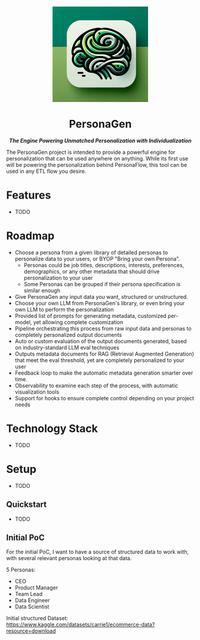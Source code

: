 <p align="center">
  <img src="assets/PersonaFlowIcon-512.png" height="256">
  <h1 align="center">PersonaGen</h1>
  <p align="center"><b><i>The Engine Powering Unmatched Personalization with Individualization</i></b></p>
</p>

The PersonaGen project is intended to provide a powerful engine for personalization that can be used anywhere on anything. While its first use will be powering the personalization behind PersonaFlow, this tool can be used in any ETL flow you desire.

# Features
- TODO

# Roadmap
- Choose a persona from a given library of detailed personas to personalize data to your users, or BYOP "Bring your own Persona".
  - Personas could be job titles, descriptions, interests, preferences, demographics, or any other metadata that should drive personalization to your user
  - Some Personas can be grouped if their persona specification is similar enough
- Give PersonaGen any input data you want, structured or unstructured.
- Choose your own LLM from PersonaGen's library, or even bring your own LLM to perform the personalization
- Provided list of prompts for generating metadata, customized per-model, yet allowing complete customization
- Pipeline orchestrating this process from raw input data and personas to completely personalized output documents
- Auto or custom evaluation of the output documents generated, based on industry-standard LLM eval techniques
- Outputs metadata documents for RAG (Retrieval Augmented Generation) that meet the eval threshold, yet are completely personalized to your user
- Feedback loop to make the automatic metadata generation smarter over time.
- Observability to examine each step of the process, with automatic visualization tools
- Support for hooks to ensure complete control depending on your project needs

# Technology Stack
- TODO

# Setup
- TODO

## Quickstart
- TODO

## Initial PoC

For the initial PoC, I want to have a source of structured data to work with, with several relevant personas looking at that data.

5 Personas:
- CEO
- Product Manager
- Team Lead
- Data Engineer
- Data Scientist

Initial structured Dataset:
https://www.kaggle.com/datasets/carrie1/ecommerce-data?resource=download
